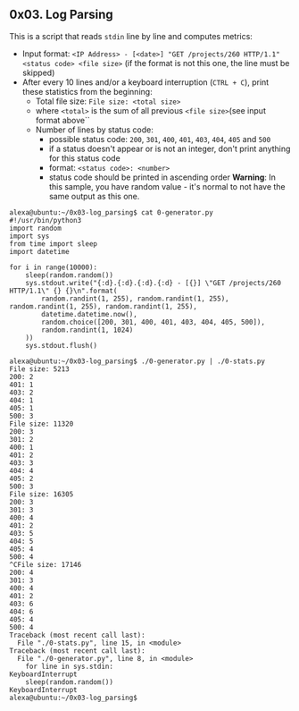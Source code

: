 ## 0x03. Log Parsing

This is a script that reads ``stdin`` line by line and computes metrics:
- Input format: ``<IP Address> - [<date>] "GET /projects/260 HTTP/1.1" <status code> <file size>`` (if the format is not this one, the line must be skipped)
- After every 10 lines and/or a keyboard interruption (``CTRL + C``), print these statistics from the beginning:
    - Total file size: ``File size: <total size>``
    - where ``<total>`` is the sum of all previous ``<file size>``(see input format above``
    - Number of lines by status code:
        - possible status code: ``200``, ``301``, ``400``, ``401``, ``403``, ``404``, ``405`` and ``500``
        - if a status doesn't appear or is not an integer, don't print anything for this status code
        - format: ``<status code>: <number>``
        - status code should be printed in ascending order
**Warning**: In this sample, you have random value - it's normal to not have the same output as this one.
```
alexa@ubuntu:~/0x03-log_parsing$ cat 0-generator.py
#!/usr/bin/python3
import random
import sys
from time import sleep
import datetime

for i in range(10000):
    sleep(random.random())
    sys.stdout.write("{:d}.{:d}.{:d}.{:d} - [{}] \"GET /projects/260 HTTP/1.1\" {} {}\n".format(
        random.randint(1, 255), random.randint(1, 255), random.randint(1, 255), random.randint(1, 255),
        datetime.datetime.now(),
        random.choice([200, 301, 400, 401, 403, 404, 405, 500]),
        random.randint(1, 1024)
    ))
    sys.stdout.flush()

alexa@ubuntu:~/0x03-log_parsing$ ./0-generator.py | ./0-stats.py 
File size: 5213
200: 2
401: 1
403: 2
404: 1
405: 1
500: 3
File size: 11320
200: 3
301: 2
400: 1
401: 2
403: 3
404: 4
405: 2
500: 3
File size: 16305
200: 3
301: 3
400: 4
401: 2
403: 5
404: 5
405: 4
500: 4
^CFile size: 17146
200: 4
301: 3
400: 4
401: 2
403: 6
404: 6
405: 4
500: 4
Traceback (most recent call last):
  File "./0-stats.py", line 15, in <module>
Traceback (most recent call last):
  File "./0-generator.py", line 8, in <module>
    for line in sys.stdin:
KeyboardInterrupt
    sleep(random.random())
KeyboardInterrupt
alexa@ubuntu:~/0x03-log_parsing$
```
